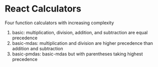 # React Calculators
Four function calculators with increasing complexity
1. basic: multiplication, division, addition, and subtraction are equal precedence
2. basic-mdas: multiplication and division are higher precedence than addition and subtraction
3. basic-pmdas: basic-mdas but with parentheses taking highest precedence